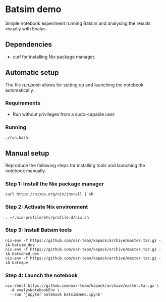 # Batsim demo

Simple notebook experiment running Batsim and analysing the results visually with Evalys.

## Dependencies

- *curl* for installing Nix package manager.

## Automatic setup

The file *run.bash* allows for setting up and launching the notebook automatically.

### Requirements

- Run without privileges from a sudo-capable user.

### Running

```shell
./run.bash
```

## Manual setup

Reproduce the following steps for installing tools and launching the notebook manually.

### Step 1: Install the Nix package manager

```shell
curl https://nixos.org/nix/install | sh
```

### Step 2: Activate Nix environment

```shell
. ~/.nix-profile/etc/profile.d/nix.sh
```

### Step 3: Install Batsim tools

```shell
nix-env -f https://github.com/oar-team/kapack/archive/master.tar.gz -iA batsim_dev
nix-env -f https://github.com/oar-team/kapack/archive/master.tar.gz -iA batsched_dev
nix-env -f https://github.com/oar-team/kapack/archive/master.tar.gz -iA batexpe
```

### Step 4: Launch the notebook

```shell
nix-shell https://github.com/oar-team/kapack/archive/master.tar.gz \
  -A evalysNotebookEnv \
  --run 'jupyter notebook BatsimDemo.ipynb'
```